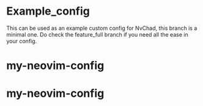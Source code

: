 # Example_config

This can be used as an example custom config for NvChad, this branch is a minimal one. Do check the feature_full branch if you need all the ease in your config.
# my-neovim-config
# my-neovim-config
